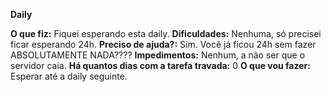 **Daily**

**O que fiz:** Fiquei esperando esta daily.
**Dificuldades:** Nenhuma, só precisei ficar esperando 24h.
**Preciso de ajuda?:** Sim. Você já ficou 24h sem fazer ABSOLUTAMENTE NADA????
**Impedimentos:** Nenhum, a não ser que o servidor caia.
**Há quantos dias com a tarefa travada:** 0
**O que vou fazer:** Esperar até a daily seguinte.
